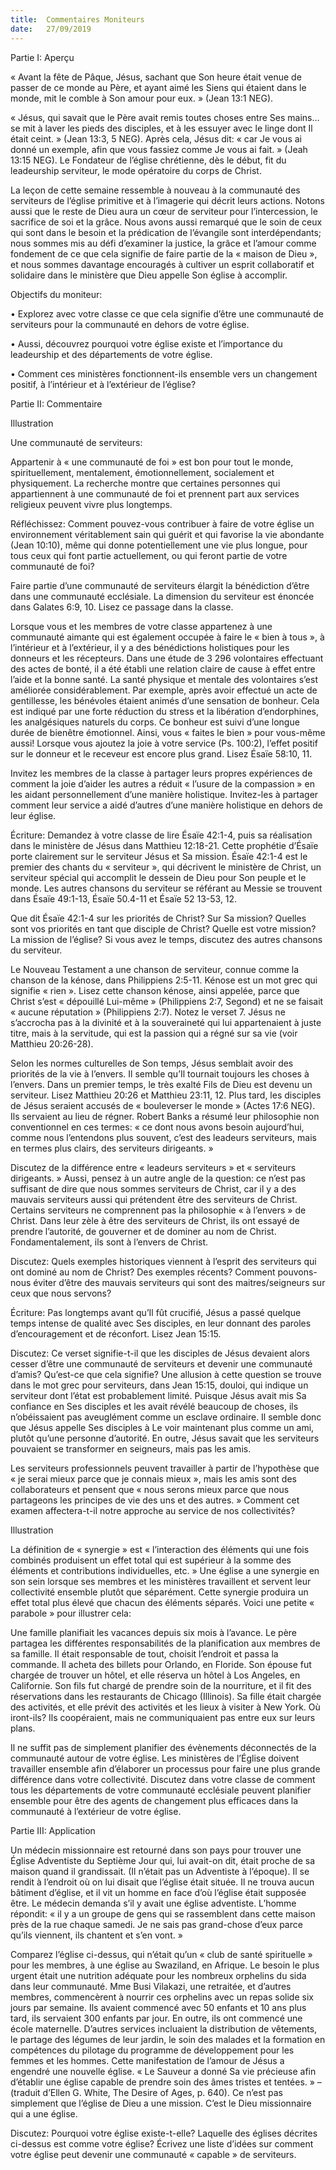 ```yaml
---
title:  Commentaires Moniteurs
date:   27/09/2019
---
```


Partie I: Aperçu

« Avant la fête de Pâque, Jésus, sachant que Son heure était venue de passer de ce monde au Père, et ayant aimé les Siens qui étaient dans le monde, mit le comble à Son amour pour eux. » (Jean 13:1 NEG).

« Jésus, qui savait que le Père avait remis toutes choses entre Ses mains… se mit à laver les pieds des disciples, et à les essuyer avec le linge dont Il était ceint. » (Jean 13:3, 5 NEG). Après cela, Jésus dit: « car Je vous ai donné un exemple, afin que vous fassiez comme Je vous ai fait. » (Jeah 13:15 NEG). Le Fondateur de l’église chrétienne, dès le début, fit du leadeurship serviteur, le mode opératoire du corps de Christ.

La leçon de cette semaine ressemble à nouveau à la communauté des serviteurs de l’église primitive et à l’imagerie qui décrit leurs actions. Notons aussi que le reste de Dieu aura un cœur de serviteur pour l’intercession, le sacrifice de soi et la grâce. Nous avons aussi remarqué que le soin de ceux qui sont dans le besoin et la prédication de l’évangile sont interdépendants; nous sommes mis au défi d’examiner la justice, la grâce et l’amour comme fondement de ce que cela signifie de faire partie de la « maison de Dieu », et nous sommes davantage encouragés à cultiver un esprit collaboratif et solidaire dans le ministère que Dieu appelle Son église à accomplir.

Objectifs du moniteur:

• Explorez avec votre classe ce que cela signifie d’être une communauté de serviteurs pour la communauté en dehors de votre église.

• Aussi, découvrez pourquoi votre église existe et l’importance du leadeurship et des départements de votre église.

• Comment ces ministères fonctionnent-ils ensemble vers un changement positif, à l’intérieur et à l’extérieur de l’église?

Partie II: Commentaire

Illustration

Une communauté de serviteurs:

Appartenir à « une communauté de foi » est bon pour tout le monde, spirituellement, mentalement, émotionnellement, socialement et physiquement. La recherche montre que certaines personnes qui appartiennent à une communauté de foi et prennent part aux services religieux peuvent vivre plus longtemps.

Réfléchissez: Comment pouvez-vous contribuer à faire de votre église un environnement véritablement sain qui guérit et qui favorise la vie abondante (Jean 10:10), même qui donne potentiellement une vie plus longue, pour tous ceux qui font partie actuellement, ou qui feront partie de votre communauté de foi?

Faire partie d’une communauté de serviteurs élargit la bénédiction d’être dans une communauté ecclésiale. La dimension du serviteur est énoncée dans Galates 6:9, 10. Lisez ce passage dans la classe.

Lorsque vous et les membres de votre classe appartenez à une communauté aimante qui est également occupée à faire le « bien à tous », à l’intérieur et à l’extérieur, il y a des bénédictions holistiques pour les donneurs et les récepteurs. Dans une étude de 3 296 volontaires effectuant des actes de bonté, il a été établi une relation claire de cause à effet entre l’aide et la bonne santé. La santé physique et mentale des volontaires s’est améliorée considérablement. Par exemple, après avoir effectué un acte de gentillesse, les bénévoles étaient animés d’une sensation de bonheur. Cela est indiqué par une forte réduction du stress et la libération d’endorphines, les analgésiques naturels du corps. Ce bonheur est suivi d’une longue durée de bienêtre émotionnel. Ainsi, vous « faites le bien » pour vous-même aussi! Lorsque vous ajoutez la joie à votre service (Ps. 100:2), l’effet positif sur le donneur et le receveur est encore plus grand. Lisez Ésaïe 58:10, 11.

Invitez les membres de la classe à partager leurs propres expériences de comment la joie d’aider les autres a réduit « l’usure de la compassion » en les aidant personnellement d’une manière holistique. Invitez-les à partager comment leur service a aidé d’autres d’une manière holistique en dehors de leur église.

Écriture: Demandez à votre classe de lire Ésaïe 42:1-4, puis sa réalisation dans le ministère de Jésus dans Matthieu 12:18-21. Cette prophétie d’Ésaïe porte clairement sur le serviteur Jésus et Sa mission. Ésaïe 42:1-4 est le premier des chants du « serviteur », qui décrivent le ministère de Christ, un serviteur spécial qui accomplit le dessein de Dieu pour Son peuple et le monde. Les autres chansons du serviteur se référant au Messie se trouvent dans Ésaïe 49:1-13, Ésaïe 50.4-11 et Ésaïe 52 13-53, 12.

Que dit Ésaïe 42:1-4 sur les priorités de Christ? Sur Sa mission? Quelles sont vos priorités en tant que disciple de Christ? Quelle est votre mission? La mission de l’église? Si vous avez le temps, discutez des autres chansons du serviteur.

Le Nouveau Testament a une chanson de serviteur, connue comme la chanson de la kénose, dans Philippiens 2:5-11. Kénose est un mot grec qui signifie « rien ». Lisez cette chanson kénose, ainsi appelée, parce que Christ s’est « dépouillé Lui-même » (Philippiens 2:7, Segond) et ne se faisait « aucune réputation » (Philippiens 2:7). Notez le verset 7. Jésus ne s’accrocha pas à la divinité et à la souveraineté qui lui appartenaient à juste titre, mais à la servitude, qui est la passion qui a régné sur sa vie (voir Matthieu 20:26-28).

Selon les normes culturelles de Son temps, Jésus semblait avoir des priorités de la vie à l’envers. Il semble qu’Il tournait toujours les choses à l’envers. Dans un premier temps, le très exalté Fils de Dieu est devenu un serviteur. Lisez Matthieu 20:26 et Matthieu 23:11, 12. Plus tard, les disciples de Jésus seraient accusés de « bouleverser le monde » (Actes 17:6 NEG). Ils servaient au lieu de régner. Robert Banks a résumé leur philosophie non conventionnel en ces termes: « ce dont nous avons besoin aujourd’hui, comme nous l’entendons plus souvent, c’est des leadeurs serviteurs, mais en termes plus clairs, des serviteurs dirigeants. »

Discutez de la différence entre « leadeurs serviteurs » et « serviteurs dirigeants. » Aussi, pensez à un autre angle de la question: ce n’est pas suffisant de dire que nous sommes serviteurs de Christ, car il y a des mauvais serviteurs aussi qui prétendent être des serviteurs de Christ. Certains serviteurs ne comprennent pas la philosophie « à l’envers » de Christ. Dans leur zèle à être des serviteurs de Christ, ils ont essayé de prendre l’autorité, de gouverner et de dominer au nom de Christ. Fondamentalement, ils sont à l’envers de Christ.

Discutez: Quels exemples historiques viennent à l’esprit des serviteurs qui ont dominé au nom de Christ? Des exemples récents? Comment pouvons-nous éviter d’être des mauvais serviteurs qui sont des maitres/seigneurs sur ceux que nous servons?

Écriture: Pas longtemps avant qu’Il fût crucifié, Jésus a passé quelque temps intense de qualité avec Ses disciples, en leur donnant des paroles d’encouragement et de réconfort. Lisez Jean 15:15.

Discutez: Ce verset signifie-t-il que les disciples de Jésus devaient alors cesser d’être une communauté de serviteurs et devenir une communauté d’amis? Qu’est-ce que cela signifie? Une allusion à cette question se trouve dans le mot grec pour serviteurs, dans Jean 15:15, douloi, qui indique un serviteur dont l’état est probablement limité. Puisque Jésus avait mis Sa confiance en Ses disciples et les avait révélé beaucoup de choses, ils n’obéissaient pas aveuglément comme un esclave ordinaire. Il semble donc que Jésus appelle Ses disciples à Le voir maintenant plus comme un ami, plutôt qu’une personne d’autorité. En outre, Jésus savait que les serviteurs pouvaient se transformer en seigneurs, mais pas les amis.

Les serviteurs professionnels peuvent travailler à partir de l’hypothèse que « je serai mieux parce que je connais mieux », mais les amis sont des collaborateurs et pensent que « nous serons mieux parce que nous partageons les principes de vie des uns et des autres. » Comment cet examen affectera-t-il notre approche au service de nos collectivités?

Illustration

La définition de « synergie » est « l’interaction des éléments qui une fois combinés produisent un effet total qui est supérieur à la somme des éléments et contributions individuelles, etc. » Une église a une synergie en son sein lorsque ses membres et les ministères travaillent et servent leur collectivité ensemble plutôt que séparément. Cette synergie produira un effet total plus élevé que chacun des éléments séparés. Voici une petite « parabole » pour illustrer cela:

Une famille planifiait les vacances depuis six mois à l’avance. Le père partagea les différentes responsabilités de la planification aux membres de sa famille. Il était responsable de tout, choisit l’endroit et passa la commande. Il acheta des billets pour Orlando, en Floride. Son épouse fut chargée de trouver un hôtel, et elle réserva un hôtel à Los Angeles, en Californie. Son fils fut chargé de prendre soin de la nourriture, et il fit des réservations dans les restaurants de Chicago (Illinois). Sa fille était chargée des activités, et elle prévit des activités et les lieux à visiter à New York. Où iront-ils? Ils coopéraient, mais ne communiquaient pas entre eux sur leurs plans.

Il ne suffit pas de simplement planifier des évènements déconnectés de la communauté autour de votre église. Les ministères de l’Église doivent travailler ensemble afin d’élaborer un processus pour faire une plus grande différence dans votre collectivité. Discutez dans votre classe de comment tous les départements de votre communauté ecclésiale peuvent planifier ensemble pour être des agents de changement plus efficaces dans la communauté à l’extérieur de votre église.

Partie III: Application

Un médecin missionnaire est retourné dans son pays pour trouver une Église Adventiste du Septième Jour qui, lui avait-on dit, était proche de sa maison quand il grandissait. (Il n’était pas un Adventiste à l’époque). Il se rendit à l’endroit où on lui disait que l’église était située. Il ne trouva aucun bâtiment d’église, et il vit un homme en face d’où l’église était supposée être. Le médecin demanda s’il y avait une église adventiste. L’homme répondit: « il y a un groupe de gens qui se rassemblent dans cette maison près de la rue chaque samedi. Je ne sais pas grand-chose d’eux parce qu’ils viennent, ils chantent et s’en vont. »

Comparez l’église ci-dessus, qui n’était qu’un « club de santé spirituelle » pour les membres, à une église au Swaziland, en Afrique. Le besoin le plus urgent était une nutrition adéquate pour les nombreux orphelins du sida dans leur communauté. Mme Busi Vilakazi, une retraitée, et d’autres membres, commencèrent à nourrir ces orphelins avec un repas solide six jours par semaine. Ils avaient commencé avec 50 enfants et 10 ans plus tard, ils servaient 300 enfants par jour. En outre, ils ont commencé une école maternelle. D’autres services incluaient la distribution de vêtements, le partage des légumes de leur jardin, le soin des malades et la formation en compétences du pilotage du programme de développement pour les femmes et les hommes. Cette manifestation de l’amour de Jésus a engendré une nouvelle église. « Le Sauveur a donné Sa vie précieuse afin d’établir une église capable de prendre soin des âmes tristes et tentées. » – (traduit d’Ellen G. White, The Desire of Ages, p. 640). Ce n’est pas simplement que l’église de Dieu a une mission. C’est le Dieu missionnaire qui a une église.

Discutez: Pourquoi votre église existe-t-elle? Laquelle des églises décrites ci-dessus est comme votre église? Écrivez une liste d’idées sur comment votre église peut devenir une communauté « capable » de serviteurs.